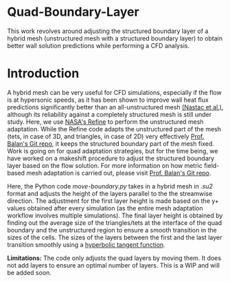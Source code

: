 # Quad-Boundary-Layer
This work revolves around adjusting the structured boundary layer of a hybrid mesh (unstructured mesh with a structured boundary layer) to obtain better wall solution predictions while performing a CFD analysis.

# Introduction
A hybrid mesh can be very useful for CFD simulations, especially if the flow is at hypersonic speeds, as it has been shown to improve wall heat flux predictions significantly better than an all-unstructured mesh [(Nastac et al.)](https://doi.org/10.2514/6.2022-0111), although its reliability against a completely structured mesh is still under study. Here, we use [NASA's Refine](https://github.com/nasa/refine?tab=readme-ov-file) to perform the unstructured mesh adaptation. While the Refine code adapts the unstructured part of the mesh (tets, in case of 3D, and triangles, in case of 2D) very effectively [Prof. Balan's Git repo](https://github.com/aravind-balan/Mesh-Adaptation/tree/main), it keeps the structured boundary part of the mesh fixed. Work is going on for quad adaptation strategies, but for the time being, we have worked on a makeshift procedure to adjust the structured boundary layer based on the flow solution. 
For more information on how metric field-based mesh adaptation is carried out, please visit [Prof. Balan's Git repo](https://github.com/aravind-balan/Mesh-Adaptation/tree/main).

Here, the Python code *move-boundary.py* takes in a hybrid mesh in *.su2* format and adjusts the height of the layers parallel to the the streamwise direction. The adjustment for the first layer height is made based on the y+ values obtained after every simulation (as the entire mesh adaptation workflow involves multiple simulations). The final layer height is obtained by finding out the average size of the triangles/tets at the interface of the quad boundary and the unstructured region to ensure a smooth transition in the sizes of the cells. The sizes of the layers between the first and the last layer transition smoothly using a [hyperbolic tangent function](https://www.cfd-online.com/Wiki/Structured_mesh_generation).

**Limitations:** The code only adjusts the quad layers by moving them. It does not add layers to ensure an optimal number of layers. This is a WIP and will be added soon. 
